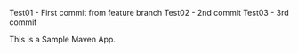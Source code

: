 Test01 - First commit from feature branch 
Test02 - 2nd commit 
Test03 - 3rd commit

This is a Sample Maven App.
